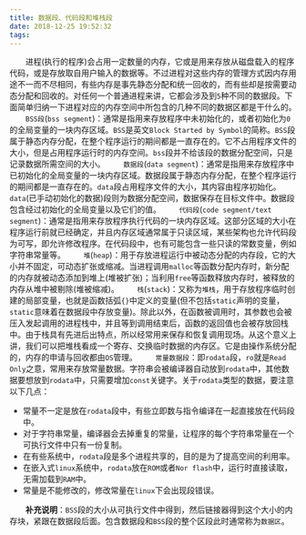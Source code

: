 ```yaml
---
title: 数据段、代码段和堆栈段
date: 2018-12-25 19:52:32
tags:
---
```

&emsp;&emsp;进程(执行的程序)会占用一定数量的内存，它或是用来存放从磁盘载入的程序代码，或是存放取自用户输入的数据等。不过进程对这些内存的管理方式因内存用途不一而不尽相同，有些内存是事先静态分配和统一回收的，而有些却是按需要动态分配和回收的。对任何一个普通进程来讲，它都会涉及到`5`种不同的数据段。下面简单归纳一下进程对应的内存空间中所包含的几种不同的数据区都是干什么的。
&emsp;&emsp;`BSS段`(`bss segment`)：通常是指用来存放程序中未初始化的，或者初始化为`0`的全局变量的一块内存区域。`BSS`是英文`Block Started by Symbol`的简称。`BSS`段属于静态内存分配，在整个程序运行的期间都是一直存在的。它不占用程序文件的大小，但是占用程序运行时的内存空间。`bss`段并不给该段的数据分配空间，只是记录数据所需空间的大小。
&emsp;&emsp;`数据段`(`data segment`)：通常是指用来存放程序中已初始化的全局变量的一块内存区域。数据段属于静态内存分配，在整个程序运行的期间都是一直存在的。`data`段占用程序文件的大小，其内容由程序初始化。`data`(已手动初始化的数据)段则为数据分配空间，数据保存在目标文件中。数据段包含经过初始化的全局变量以及它们的值。
&emsp;&emsp;`代码段`(`code segment/text segment`)：通常是指用来存放程序执行代码的一块内存区域。这部分区域的大小在程序运行前就已经确定，并且内存区域通常属于只读区域，某些架构也允许代码段为可写，即允许修改程序。在代码段中，也有可能包含一些只读的常数变量，例如字符串常量等。
&emsp;&emsp;`堆`(`heap`)：用于存放进程运行中被动态分配的内存段，它的大小并不固定，可动态扩张或缩减。当进程调用`malloc`等函数分配内存时，新分配的内存就被动态添加到堆上(堆被扩张)；当利用`free`等函数释放内存时，被释放的内存从堆中被剔除(堆被缩减)。
&emsp;&emsp;`栈`(`stack`)：又称为`堆栈`，用于存放程序临时创建的局部变量，也就是函数括弧`{}`中定义的变量(但不包括`static`声明的变量，`static`意味着在数据段中存放变量)。除此以外，在函数被调用时，其参数也会被压入发起调用的进程栈中，并且等到调用结束后，函数的返回值也会被存放回栈中。由于栈具有先进后出特点，所以经常用来保存和恢复调用现场。从这个意义上讲，我们可以把堆栈看成一个寄存、交换临时数据的内存区。它是由操作系统分配的，内存的申请与回收都由`OS`管理。
&emsp;&emsp;`常量数据段`：即`rodata`段，`ro`就是`Read Only`之意，常用来存放常量数据。字符串会被编译器自动放到`rodata`中，其他数据要想放到`rodata`中，只需要增加`const`关键字。关于`rodata`类型的数据，要注意以下几点：

- 常量不一定是放在`rodata`段中，有些立即数与指令编译在一起直接放在代码段中。
- 对于字符串常量，编译器会去掉重复的常量，让程序的每个字符串常量在一个可执行文件中只有一份复制。
- 在有些系统中，`rodata`段是多个进程共享的，目的是为了提高空间的利用率。
- 在嵌入式`linux`系统中，`rodata`放在`ROM`或者`Nor flash`中，运行时直接读取，无需加载到`RAM`中。
- 常量是不能修改的，修改常量在`linux`下会出现段错误。

&emsp;&emsp;**补充说明**：`BSS`段的大小从可执行文件中得到，然后链接器得到这个大小的内存块，紧跟在数据段后面。包含数据段和`BSS`段的整个区段此时通常称为`数据区`。